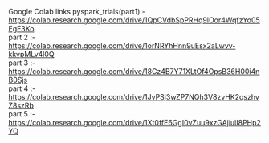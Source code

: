 Google Colab links
pyspark_trials(part1):- https://colab.research.google.com/drive/1QpCVdbSpPRHq9lOor4WqfzYo05EgF3Ko <br/>
part 2 :- https://colab.research.google.com/drive/1orNRYhHnn9uEsx2aLwvv-kkvpMLv4l0Q <br/>
part 3 :- https://colab.research.google.com/drive/18Cz4B7Y71XLtOf4OpsB36H00i4nB0Sjs <br/>
part 4 :- https://colab.research.google.com/drive/1JvPSj3wZP7NQh3V8zvHK2qszhvZ8szRb <br/>
part 5 :- https://colab.research.google.com/drive/1Xt0ffE6GgI0vZuu9xzGAjiulI8PHp2YQ <br/>
